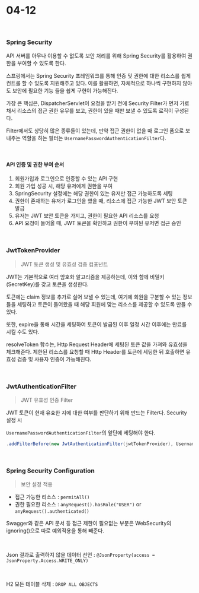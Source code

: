 # 04-12

<br>

### Spring Security

API 서버를 아무나 이용할 수 없도록 보안 처리를 위해 Spring Security를 활용하여 권한을 부여할 수 있도록 한다.

스프링에서는 Spring Security 프레임워크를 통해 인증 및 권한에 대한 리소스를 쉽게 컨트롤 할 수 있도록 지원해주고 있다. 이를 활용하면, 자체적으로 하나씩 구현하지 않아도 보안에 필요한 기능 들을 쉽게 구현이 가능해진다.

가장 큰 핵심은, DispatcherServlet이 요청을 받기 전에 Security Filter가 먼저 가로채서 리소스의 접근 권한 유무를 보고, 권한이 있을 때만 보낼 수 있도록 로직이 구성된다.

Filter에서도 상당히 많은 종류들이 있는데, 만약 접근 권한이 없을 때 로그인 폼으로 보내주는 역할을 하는 필터는 `UsernamePasswordAuthenticationFilter`다.

<br>

#### API 인증 및 권한 부여 순서

1. 회원가입과 로그인으로 인증할 수 있는 API 구현
2. 회원 가입 성공 시, 해당 유저에게 권한을 부여
3. SpringSecurity 설정에는 해당 권한이 있는 유저만 접근 가능하도록 세팅
4. 권한이 존재하는 유저가 로그인을 했을 때, 리소스에 접근 가능한 JWT 보안 토큰 발급
5. 유저는 JWT 보안 토큰을 가지고, 권한이 필요한 API 리소스를 요청
6. API 요청이 들어올 때, JWT 토큰을 확인하고 권한이 부여된 유저면 접근 승인

<br>

### JwtTokenProvider

>  JWT 토큰 생성 및 유효성 검증 컴포넌트

JWT는 기본적으로 여러 암호화 알고리즘을 제공하는데, 이와 함께 비밀키(SecretKey)를 갖고 토큰을 생성한다.

토큰에는 claim 정보를 추가로 실어 보낼 수 있는데, 여기에 회원을 구분할 수 있는 정보들을 세팅하고 토큰이 들어왔을 때 해당 회원에 맞는 리소스를 제공할 수 있도록 만들 수 있다.

또한, expire을 통해 시간을 세팅하여 토큰이 발급된 이후 일정 시간 이후에는 만료를 시킬 수도 있다. 

resolveToken 함수는, Http Request Header에 세팅된 토큰 값을 가져와 유효성을 체크해준다. 제한된 리소스를 요청할 때 Http Header를 토큰에 세팅한 뒤 호출하면 유효성 검증 및 사용자 인증이 가능해진다.

<br>

### JwtAuthenticationFilter

> JWT 유효성 인증 Filter

JWT 토큰이 현재 유효한 지에 대한 여부를 판단하기 위해 만드는 Filter다. Security 설정 시 

`UsernamePasswordAuthenticationFilter`의 앞단에 세팅해야 한다.

```java
.addFilterBefore(new JwtAuthenticationFilter(jwtTokenProvider), UsernamePasswordAuthenticationFilter.class)
```

<br>

### Spring Security Configuration

> 보안 설정 적용

- 접근 가능한 리소스 : `permitAll()`
- 권한 필요한 리소스 : `anyRequest().hasRole("USER")` or `anyRequest().authenticated()`

Swagger와 같은 API 문서 등 접근 제한이 필요없는 부분은 WebSecurity의 ignoring()으로 따로 예외적용을 통해 빼준다.

<br>

Json 결과로 출력하지 않을 데이터 선언 : `@JsonProperty(access = JsonProperty.Access.WRITE_ONLY)`

<br>

H2 모든 테이블 삭제 : `DROP ALL OBJECTS`